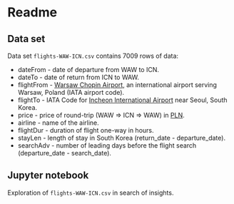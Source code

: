 # Readme

## Data set

Data set <code>flights-WAW-ICN.csv</code> contains 7009 rows of data:

* dateFrom - date of departure from WAW to ICN.
* dateTo - date of return from ICN to WAW.
* flightFrom - [Warsaw Chopin Airport](https://en.m.wikipedia.org/wiki/Warsaw_Chopin_Airport), an international airport serving Warsaw, Poland (IATA airport code).
* flightTo - IATA Code for [Incheon International Airport](https://en.m.wikipedia.org/wiki/Incheon_International_Airport) near Seoul, South Korea.
* price - price of round-trip (WAW => ICN => WAW) in [PLN](https://en.m.wikipedia.org/wiki/Polish_z%C5%82oty).
* airline - name of the airline.
* flightDur - duration of flight one-way in hours.
* stayLen - length of stay in South Korea (return_date - departure_date).
* searchAdv - number of leading days before the flight search (departure_date - search_date).

## Jupyter notebook

Exploration of <code>flights-WAW-ICN.csv</code> in search of insights.